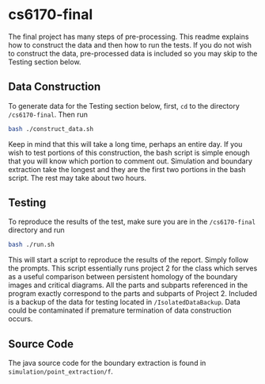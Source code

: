 # cs6170-final

The final project has many steps of pre-processing. This readme explains how
to construct the data and then how to run the tests. If you do not wish to 
construct the data, pre-processed data is included so you may skip to
the Testing section below.

## Data Construction

To generate data for the Testing section below, first, `cd` to the 
directory `/cs6170-final`. Then run
```bash
bash ./construct_data.sh
```
Keep in mind that this will take a long time, perhaps an entire day. If you 
wish to test portions of this construction, the bash script is simple
enough that you will know which portion to comment out. Simulation and 
boundary extraction take the longest and they are the first two portions
in the bash script. The rest may take about two hours.

## Testing
To reproduce the results of the test, make sure you are in the `/cs6170-final`
directory and run
```bash
bash ./run.sh
```
This will start a script to reproduce the results of the report. Simply follow
the prompts. This script essentially runs project 2 for the class which serves
as a useful comparison between persistent homology of the boundary images and
critical diagrams. All the parts and subparts referenced in the program exactly
correspond to the parts and subparts of Project 2. Included is a backup of the
data for testing located in `/IsolatedDataBackup`. Data could be contaminated
if premature termination of data construction occurs.

## Source Code

The java source code for the boundary extraction is found in `simulation/point_extraction/f`.